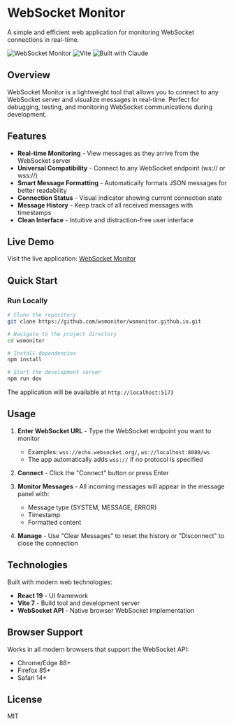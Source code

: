 # WebSocket Monitor

A simple and efficient web application for monitoring WebSocket connections in real-time.

![WebSocket Monitor](https://img.shields.io/badge/React-19-blue) ![Vite](https://img.shields.io/badge/Vite-7-purple) ![Built with Claude](https://img.shields.io/badge/Built%20with-Claude-blueviolet)

## Overview

WebSocket Monitor is a lightweight tool that allows you to connect to any WebSocket server and visualize messages in real-time. Perfect for debugging, testing, and monitoring WebSocket communications during development.

## Features

- **Real-time Monitoring** - View messages as they arrive from the WebSocket server
- **Universal Compatibility** - Connect to any WebSocket endpoint (ws:// or wss://)
- **Smart Message Formatting** - Automatically formats JSON messages for better readability
- **Connection Status** - Visual indicator showing current connection state
- **Message History** - Keep track of all received messages with timestamps
- **Clean Interface** - Intuitive and distraction-free user interface

## Live Demo

Visit the live application: [WebSocket Monitor](https://wsmonitor.github.io/)

## Quick Start

### Run Locally

```bash
# Clone the repository
git clone https://github.com/wsmonitor/wsmonitor.github.io.git

# Navigate to the project directory
cd wsmonitor

# Install dependencies
npm install

# Start the development server
npm run dev
```

The application will be available at `http://localhost:5173`

## Usage

1. **Enter WebSocket URL** - Type the WebSocket endpoint you want to monitor
   - Examples: `wss://echo.websocket.org/`, `ws://localhost:8080/ws`
   - The app automatically adds `wss://` if no protocol is specified

2. **Connect** - Click the "Connect" button or press Enter

3. **Monitor Messages** - All incoming messages will appear in the message panel with:
   - Message type (SYSTEM, MESSAGE, ERROR)
   - Timestamp
   - Formatted content

4. **Manage** - Use "Clear Messages" to reset the history or "Disconnect" to close the connection

## Technologies

Built with modern web technologies:
- **React 19** - UI framework
- **Vite 7** - Build tool and development server
- **WebSocket API** - Native browser WebSocket implementation

## Browser Support

Works in all modern browsers that support the WebSocket API:
- Chrome/Edge 88+
- Firefox 85+
- Safari 14+

## License

MIT
